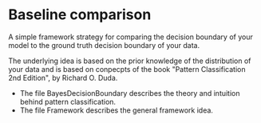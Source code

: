 # Baseline comparison
A simple framework strategy for comparing the decision boundary of your model to the ground truth decision boundary of your data.

The underlying idea is based on the prior knowledge of the distribution of your data and is based on conpecpts of the book "Pattern Classification 2nd Edition", by Richard O. Duda.

* The file BayesDecisionBoundary describes the theory and intuition behind pattern classification.
* The file Framework describes the general framework idea.
